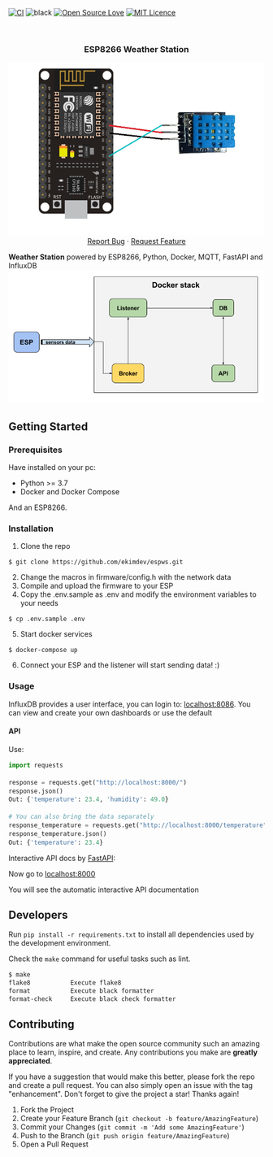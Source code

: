 [![CI](https://github.com/ekimdev/espws/actions/workflows/github-ci.yml/badge.svg)](https://github.com/ekimdev/espws/actions/workflows/github-ci.yml)
![black](https://img.shields.io/badge/code%20style-black-black)
[![Open Source Love](https://badges.frapsoft.com/os/v1/open-source.png?v=103)](https://github.com/ellerbrock/open-source-badges/)
[![MIT Licence](https://badges.frapsoft.com/os/mit/mit.svg?v=103)](https://opensource.org/licenses/mit-license.php)

<br />
<div align="center">
  </a>
  <h3 align="center">ESP8266 Weather Station</h3>
  <p align="center">
    <img src="assets/DHT11-Nodemcu.png" title="pin diagram">
    <br />
    <a href="https://github.com/ekimdev/espws/issues">Report Bug</a>
    ·
    <a href="https://github.com/ekimdev/espws/issues">Request Feature</a>
  </p>
</div>

**Weather Station** powered by ESP8266, Python, Docker, MQTT, FastAPI and InfluxDB
![diagram](assets/diagram.png)

## Getting Started

### Prerequisites
Have installed on your pc:
  - Python >= 3.7
  - Docker and Docker Compose

And an ESP8266.

### Installation
1. Clone the repo
  ```
  $ git clone https://github.com/ekimdev/espws.git
  ```
2. Change the macros in firmware/config.h with the network data
3. Compile and upload the firmware to your ESP
4. Copy the .env.sample as .env and modify the environment variables to your needs
  ```
  $ cp .env.sample .env
  ```
5. Start docker services
  ```
  $ docker-compose up
  ```
6. Connect your ESP and the listener will start sending data! :)

### Usage
InfluxDB provides a user interface, you can login to: [localhost:8086](http://localhost:8086/). You can view and create your own dashboards or use the default

#### API
 Use:
  ```python
  import requests

  response = requests.get("http://localhost:8000/")
  response.json()
  Out: {'temperature': 23.4, 'humidity': 49.0}

  # You can also bring the data separately
  response_temperature = requests.get("http://localhost:8000/temperature")
  response_temperature.json()
  Out: {'temperature': 23.4}
  ```

 Interactive API docs by [FastAPI](https://fastapi.tiangolo.com/):

  Now go to [localhost:8000](http://localhost:8000/docs)

  You will see the automatic interactive API documentation


## Developers
Run `pip install -r requirements.txt` to install all dependencies used by the development environment.

Check the `make` command for useful tasks such as lint.

```
$ make
flake8           Execute flake8
format           Execute black formatter
format-check     Execute black check formatter
```

<!-- CONTRIBUTING -->
## Contributing

Contributions are what make the open source community such an amazing place to learn, inspire, and create. Any contributions you make are **greatly appreciated**.

If you have a suggestion that would make this better, please fork the repo and create a pull request. You can also simply open an issue with the tag "enhancement".
Don't forget to give the project a star! Thanks again!

1. Fork the Project
2. Create your Feature Branch (`git checkout -b feature/AmazingFeature`)
3. Commit your Changes (`git commit -m 'Add some AmazingFeature'`)
4. Push to the Branch (`git push origin feature/AmazingFeature`)
5. Open a Pull Request
